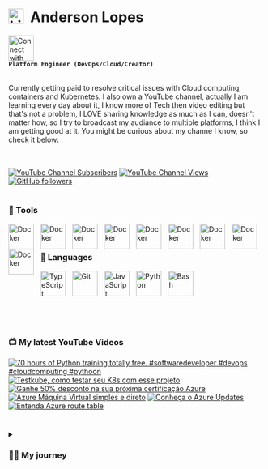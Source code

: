 # <img align="left" alt="Linux" width="30px" style="padding-right:10px;" src="https://cdn.jsdelivr.net/gh/devicons/devicon/icons/linux/linux-original.svg" />  Anderson Lopes

[<img src="https://cdn.jsdelivr.net/gh/devicons/devicon/icons/linkedin/linkedin-original.svg" alt="Connect with me" width="50">](https://www.linkedin.com/in/andersonsoaresl) <br>**`Platform Engineer (DevOps/Cloud/Creator)`**

<br>
Currently getting paid to resolve critical issues with Cloud computing, containers and Kubernetes. I also own a YouTube channel, actually I am learning every day about it, I know more of Tech then video editing but that's not a problem, I LOVE sharing knowledge as much as I can, doesn't matter how, so I try to broadcast my audiance to multiple platforms, I think I am getting good at it.
You might be curious about my channe I know, so check it below: <br>
<br><br>

[![YouTube Channel Subscribers](https://img.shields.io/youtube/channel/subscribers/UCqN30hP5vl4F3lUFYXQNkNQ?style=flat-square&link=https%3A%2F%2Fwww.youtube.com%2F%40landudigital%3Fsub_confirmation%3D1)](https://www.youtube.com/@landudigital?sub_confirmation=1)
[![YouTube Channel Views](https://img.shields.io/youtube/channel/views/UCqN30hP5vl4F3lUFYXQNkNQ?style=flat-square)](https://www.youtube.com/@landudigital?sub_confirmation=1)
[![GitHub followers](https://img.shields.io/github/followers/soaand01?style=flat-square&label=GitHub%20followers&color=black)](https://github.com/soaand01?tab=followers)



#
### 🧰 Tools

<img align="left" alt="Docker" width="50px" style="padding-right:10px;" img src="https://cdn.jsdelivr.net/gh/devicons/devicon/icons/kubernetes/kubernetes-plain-wordmark.svg" />
<img align="left" alt="Docker" width="50px" style="padding-right:10px;" src="https://cdn.jsdelivr.net/gh/devicons/devicon/icons/docker/docker-original.svg" />
<img align="left" alt="Docker" width="50px" style="padding-right:10px;" img src="https://cdn.jsdelivr.net/gh/devicons/devicon/icons/azure/azure-original-wordmark.svg" />
<img align="left" alt="Docker" width="50px" style="padding-right:10px;" img src="https://cdn.jsdelivr.net/gh/devicons/devicon/icons/amazonwebservices/amazonwebservices-original-wordmark.svg" />
<img align="left" alt="Docker" width="50px" style="padding-right:10px;" img src="https://cdn.jsdelivr.net/gh/devicons/devicon/icons/github/github-original-wordmark.svg" />
<img align="left" alt="Docker" width="50px" style="padding-right:10px;" img src="https://cdn.jsdelivr.net/gh/devicons/devicon/icons/digitalocean/digitalocean-original-wordmark.svg" />
<img align="left" alt="Docker" width="50px" style="padding-right:10px;" img src="https://cdn.jsdelivr.net/gh/devicons/devicon/icons/terraform/terraform-original-wordmark.svg" />
<img align="left" alt="Docker" width="50px" style="padding-right:10px;" img src="https://cdn.jsdelivr.net/gh/devicons/devicon/icons/argocd/argocd-original-wordmark.svg" />
<img align="left" alt="Docker" width="50px" style="padding-right:10px;" img src="https://cdn.jsdelivr.net/gh/devicons/devicon/icons/vim/vim-original.svg" />
<br><br>



### 🤖 Languages

<img align="left" alt="TypeScript" width="50px" style="padding-right:10px;" src="https://cdn.jsdelivr.net/gh/devicons/devicon/icons/typescript/typescript-plain.svg" />
<img align="left" alt="Git" width="50px" style="padding-right:10px;" src="https://cdn.jsdelivr.net/gh/devicons/devicon/icons/git/git-original.svg" />
<img align="left" alt="JavaScript" width="50px" style="padding-right:10px;" src="https://cdn.jsdelivr.net/gh/devicons/devicon/icons/javascript/javascript-plain.svg" />
<img align="left" alt="Python" width="50px" style="padding-right:10px;" src="https://cdn.jsdelivr.net/gh/devicons/devicon/icons/python/python-plain.svg" />
<img align="left" alt="Bash" width="50px" style="padding-right:10px;" src="https://cdn.jsdelivr.net/gh/devicons/devicon/icons/bash/bash-original.svg" />
<br><br>

#

<br><br>

### 📺 My latest YouTube Videos
<!-- BEGIN YOUTUBE-CARDS -->
[![70 hours of Python training totally free.  #softwaredeveloper #devops #cloudcomputing #pythoon](https://ytcards.demolab.com/?id=RwHsbiZF_Qg&title=70+hours+of+Python+training+totally+free.++%23softwaredeveloper+%23devops+%23cloudcomputing+%23pythoon&lang=en&timestamp=1713433877&background_color=%230d1117&title_color=%23ffffff&stats_color=%23dedede&max_title_lines=1&width=250&border_radius=5 "70 hours of Python training totally free.  #softwaredeveloper #devops #cloudcomputing #pythoon")](https://www.youtube.com/watch?v=RwHsbiZF_Qg)
[![Testkube, como testar seu K8s com esse projeto](https://ytcards.demolab.com/?id=UXIuvJGsg0U&title=Testkube%2C+como+testar+seu+K8s+com+esse+projeto&lang=en&timestamp=1712778145&background_color=%230d1117&title_color=%23ffffff&stats_color=%23dedede&max_title_lines=1&width=250&border_radius=5 "Testkube, como testar seu K8s com esse projeto")](https://www.youtube.com/watch?v=UXIuvJGsg0U)
[![Ganhe 50% desconto na sua próxima certificação Azure](https://ytcards.demolab.com/?id=mwYM6P3dIcA&title=Ganhe+50%25+desconto+na+sua+pr%C3%B3xima+certifica%C3%A7%C3%A3o+Azure&lang=en&timestamp=1709916753&background_color=%230d1117&title_color=%23ffffff&stats_color=%23dedede&max_title_lines=1&width=250&border_radius=5 "Ganhe 50% desconto na sua próxima certificação Azure")](https://www.youtube.com/watch?v=mwYM6P3dIcA)
[![Azure Máquina Virtual simples e direto](https://ytcards.demolab.com/?id=1pmoFIH_LAw&title=Azure+M%C3%A1quina+Virtual+simples+e+direto&lang=en&timestamp=1709480269&background_color=%230d1117&title_color=%23ffffff&stats_color=%23dedede&max_title_lines=1&width=250&border_radius=5 "Azure Máquina Virtual simples e direto")](https://www.youtube.com/watch?v=1pmoFIH_LAw)
[![Conheça o Azure Updates](https://ytcards.demolab.com/?id=Wp-7p9Xd3ek&title=Conhe%C3%A7a+o+Azure+Updates&lang=en&timestamp=1709478942&background_color=%230d1117&title_color=%23ffffff&stats_color=%23dedede&max_title_lines=1&width=250&border_radius=5 "Conheça o Azure Updates")](https://www.youtube.com/watch?v=Wp-7p9Xd3ek)
[![Entenda Azure route table](https://ytcards.demolab.com/?id=nskYs4qUmX4&title=Entenda+Azure+route+table&lang=en&timestamp=1708941489&background_color=%230d1117&title_color=%23ffffff&stats_color=%23dedede&max_title_lines=1&width=250&border_radius=5 "Entenda Azure route table")](https://www.youtube.com/watch?v=nskYs4qUmX4)
<!-- END YOUTUBE-CARDS -->

#

<details>
 <summary><h3>👨‍💻 My journey</h3></summary>
   Well, my passion for computing started when I was around 11 ~ 13 years old, this is because I started to see my colleagues at school bringing their homework printed nicely very fancy on Monday after they spent the weekeding working on it, I used to see it and I was amazed, but unfortuneately too expensive for my family to afford one by that time. <br><br>
   During this period from 11 untill 15 I was working with my father to help at home and going to school, when I completed 16 years old I managed to get a job in a printer company ( doesn't exist anymore ) I learned how to fix those cannon, hp, zebra ... printers, I used to love it so much, that was the oportunity that I had to touch a computer for testing the printers, great memories.<br>
  So now I was happy that I had a salary and cold help at home and buy my own stuffs, and who knows a computer?! But step by step and I learned from my parents that would be smarter to use the money to pay and join an university rather than buy it now, so, this is what I did, I joineed the Computer Science in 2019, that time I remember that used to pay around 250 brazilian reais, and my salary was 1000, so I had money to pay it, help at home, and save for my laptop which was around 3000 and I was able to save around 200 every month.<br><br>
   Well, I worked in this job untill to complete 18 years old, this is because I volunteered to the Brazilian Army, actually in Brazil when you complete 17 you must "sign up" saying you are about to complete 18, so it might happen that even if you don't want to join the Army, they you will take you anyway, which is not my case, I said I wanted to join since the day one, and it happened, I joined the Army in 2010.<br><br>
   This was most tiresome moment of my life I guess, but also the one where I have so many good memories, I wouldn't change anything, I was still going to the university and the Army at the same time, so it was very tiresome, my salary went from 1000 in the printer company to 500 brazilian reais in the Army, yes, but salary was cut in half and I still needed to pay 250 for the university. *SPOILER* I still didn't have my laptop/computer, but I was able already to use the one from the university whenever I had time.<br><br>
   Life might be hard as a soldier but also can be nice, since I was in the computer science in the university, the army had a program of paying traning to the soldiers, and I asked if they could "pay" me a Linux training, wooow, that was really nice, I did this traininfg, I was amazing 3 weeks.Life kept going in the army for until I saw an advertisement of internship program of a North American company, in Sao Paulo, my city, they were hiring young talents, so I applied and got the internship job, thanks to the Linux traning.<br><br>
   I will summary the rest so in an opportunity of working with me we can talk more, but in this company I worked 8 years, from intership to Senior Platform Engineer, moved to Netherlands, worked as Linu Engineer, SRE, CloudOps, DevOps, took more than 10 certifications and the sky is the limit, let me stop by here.<br><br>
   Drop me a message or let's have a coffee ☕, who knows work together?! :) <br><br>
